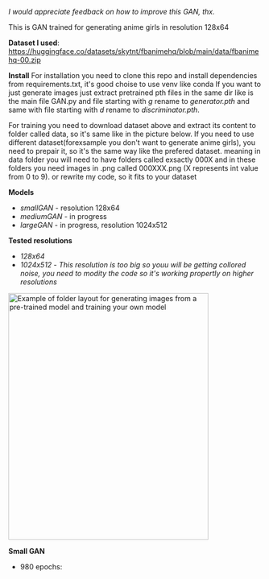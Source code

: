 *I would appreciate feedback on how to improve this GAN, thx.*

This is GAN trained for generating anime girls in resolution 128x64

**Dataset I used**: https://huggingface.co/datasets/skytnt/fbanimehq/blob/main/data/fbanimehq-00.zip


**Install**
For installation you need to clone this repo and install dependencies from requirements.txt, it's good choise to use venv like conda
If you want to just generate images just extract pretrained pth files in the same dir like is the main file GAN.py and file starting with *g* rename to *generator.pth* and same with file starting with *d* rename to *discriminator.pth*.

For training you need to download dataset above and extract its content to folder called data, so it's same like in the picture below.
If you need to use different dataset(forexsample you don't want to generate anime girls), you need to prepair it, so it's the same way like the prefered dataset.
meaning in data folder you will need to have folders called exsactly 000X and in these folders you need images in .png called 000XXX.png (X represents int value from 0 to 9).
or rewrite my code, so it fits to your dataset

**Models**
- *smallGAN* - resolution 128x64
- *mediumGAN* - in progress
- *largeGAN* - in progress, resolution 1024x512

**Tested resolutions**
  - *128x64*
  - *1024x512* - *This resolution is too big so youu will be getting collored noise, you need to modity the code so it's working propertly on higher resolutions*

<img width="397" height="490" alt="Example of folder layout for generating images from a pre-trained model and training your own model" src="https://github.com/user-attachments/assets/06d8a40e-814f-4be7-94c5-fd32155398b8" />


**Small GAN**
- 980 epochs: 